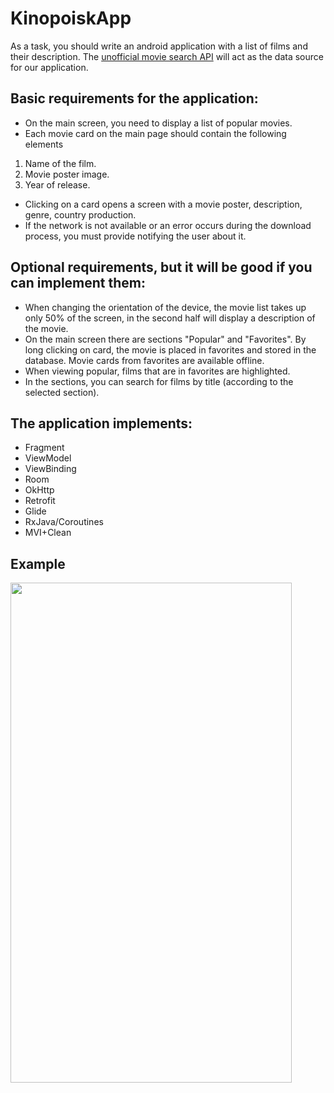 # KinopoiskApp
As a task, you should write an android application with a list of films and their
description.
The [unofficial movie search API](https://kinopoiskapiunofficial.tech/) will act as the data source for our application.
## Basic requirements for the application:
- On the main screen, you need to display a list of popular movies.
- Each movie card on the main page should contain the following elements
1. Name of the film.
2. Movie poster image.
3. Year of release.
- Clicking on a card opens a screen with a movie poster, description, genre, country
production.
- If the network is not available or an error occurs during the download process, you must provide
notifying the user about it.
## Optional requirements, but it will be good if you can implement them:
- When changing the orientation of the device, the movie list takes up only 50% of the screen, in the second
half will display a description of the movie.
- On the main screen there are sections "Popular" and "Favorites". By long clicking on
card, the movie is placed in favorites and stored in the database. Movie cards from
favorites are available offline.
- When viewing popular, films that are in favorites are highlighted.
- In the sections, you can search for films by title (according to the selected section).

## The application implements:
- Fragment
- ViewModel
- ViewBinding
- Room
- OkHttp
- Retrofit
- Glide
- RxJava/Coroutines
- MVI+Clean
## Example
<img src="https://user-images.githubusercontent.com/7962882/220947905-1b07bf64-309f-4152-9e54-d485cee4763e.gif" width="450" height="800" />

